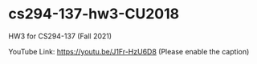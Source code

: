 # cs294-137-hw3-CU2018
HW3 for CS294-137 (Fall 2021)

YouTube Link: https://youtu.be/J1Fr-HzU6D8 (Please enable the caption)
